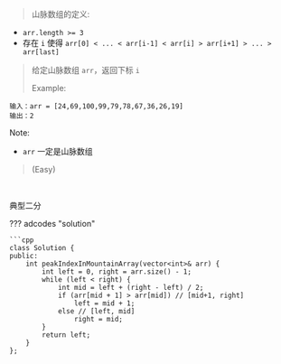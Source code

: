 <!-- prettier-ignore-start -->

> 山脉数组的定义:
>
- `arr.length >= 3`
- 存在 `i` 使得 `arr[0] < ... < arr[i-1] < arr[i] > arr[i+1] > ... > arr[last]`
>
> 给定山脉数组 `arr`，返回下标 `i`
> 
>   Example:
```
输入：arr = [24,69,100,99,79,78,67,36,26,19]
输出：2
```
Note:
>
-   `arr` 一定是山脉数组
>
> (Easy)

<!-- prettier-ignore-end -->

<br>

典型二分

??? adcodes "solution"

    ```cpp
    class Solution {
    public:
        int peakIndexInMountainArray(vector<int>& arr) {
            int left = 0, right = arr.size() - 1;
            while (left < right) {
                int mid = left + (right - left) / 2;
                if (arr[mid + 1] > arr[mid]) // [mid+1, right]
                    left = mid + 1;
                else // [left, mid]
                    right = mid;
            }
            return left;
        }
    };

```

```
